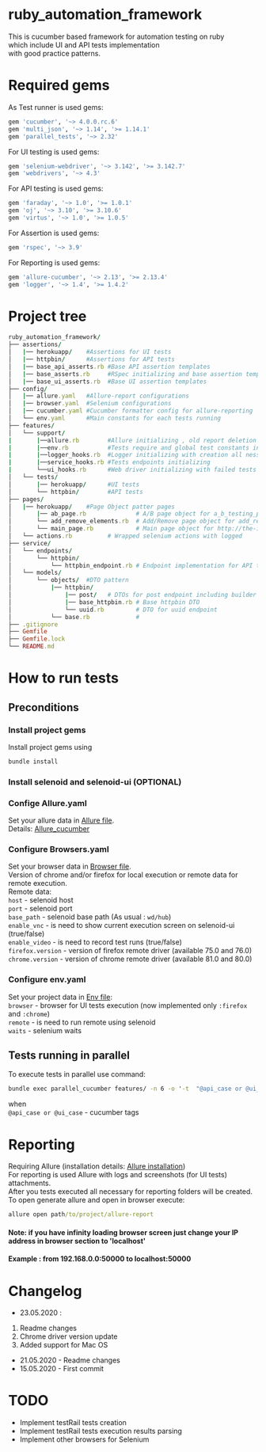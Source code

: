 # ruby_automation_framework
This is cucumber based framework for automation testing on ruby  
which include UI and API tests implementation  
with good practice patterns.

# Required gems 
As Test runner is used gems:
```ruby
gem 'cucumber', '~> 4.0.0.rc.6'
gem 'multi_json', '~> 1.14', '>= 1.14.1'
gem 'parallel_tests', '~> 2.32'
```
For UI testing is used gems:  
```ruby
gem 'selenium-webdriver', '~> 3.142', '>= 3.142.7'
gem 'webdrivers', '~> 4.3'
```
For API testing is used gems:
```ruby
gem 'faraday', '~> 1.0', '>= 1.0.1'
gem 'oj', '~> 3.10', '>= 3.10.6'
gem 'virtus', '~> 1.0', '>= 1.0.5'
```
For Assertion is used gems:
```ruby
gem 'rspec', '~> 3.9'
```
For Reporting is used gems:
```ruby
gem 'allure-cucumber', '~> 2.13', '>= 2.13.4'
gem 'logger', '~> 1.4', '>= 1.4.2'
```

# Project tree 
```ruby
ruby_automation_framework/
├── assertions/
│   |── herokuapp/    #Assertions for UI tests
│   |── httpbin/      #Assertions for API tests
│   |── base_api_asserts.rb #Base API assertion templates
│   |── base_asserts.rb     #RSpec initializing and base assertion templates
│   |── base_ui_asserts.rb  #Base UI assertion templates
├── config/
│   |── allure.yaml   #Allure-report configurations
│   |── browser.yaml  #Selenium configurations
│   |── cucumber.yaml #Cucumber formatter config for allure-reporting
│   └── env.yaml      #Main constants for each tests running
├── features/  
│   └── support/  
|       |──allure.rb        #Allure initializing , old report deletion and generation new
|       |──env.rb           #Tests require and global test constants init
|       |──logger_hooks.rb  #Logger initializing with creation all nessesary folders
|       |──service_hooks.rb #Tests endpoints initializing
|       └──ui_hooks.rb      #Web driver initializing with failed tests screen saver
│   └── tests/
│       |── herokuapp/      #UI tests
│       └── httpbin/        #API tests 
├── pages/  
│   |── herokuapp/    #Page Object patter pages
│       |── ab_page.rb              # A/B page object for a_b_testing_page.feature
│       └── add_remove_elements.rb  # Add/Remove page object for add_remove_page.feature
│       └── main_page.rb            # Main page object for http://the-internet.herokuapp.com/
│   └── actions.rb          # Wrapped selenium actions with logged         
├── service/  
│   └── endpoints/ 
│       └── httpbin/
│           └── httpbin_endpoint.rb # Endpoint implementation for API tests using https://httpbin.org/ 
│   └── models/ 
│       └── objects/  #DTO pattern
│           |── httpbin/   
│               |── post/   # DTOs for post endpoint including builder pattern for Actors and Role classes
│               |── base_httpbin.rb # Base httpbin DTO
│               └── uuid.rb         # DTO for uuid endpoint
│           └── base.rb             #
├── .gitignore 
├── Gemfile  
├── Gemfile.lock  
└── README.md
```

# How to run tests  
## Preconditions  
### Install project gems
Install project gems using  
```ruby
bundle install
```
### Install selenoid and selenoid-ui (OPTIONAL)
### Confige Allure.yaml
Set your allure data in [Allure file](config/allure.yaml).  
Details: [Allure_cucumber](https://github.com/allure-framework/allure-ruby/blob/master/allure-cucumber/README.md)
### Configure Browsers.yaml
Set your browser data in [Browser file](config/browser.yaml).  
Version of chrome and/or firefox for local execution or remote data for remote execution.  
Remote data:  
`host` - selenoid host  
`port` - selenoid port  
`base_path` - selenoid base path (As usual : `wd/hub`)  
`enable_vnc` - is need to show current execution screen on selenoid-ui (true/false)  
`enable_video` - is need to record test runs (true/false)  
`firefox.version` - version of firefox remote driver (available 75.0 and 76.0)  
`chrome.version` - version of chrome remote driver (available 81.0 and 80.0)  
### Configure env.yaml
Set your project data in [Env file](config/env.yaml):  
`browser` - browser for UI tests execution (now implemented only `:firefox` and `:chrome`)  
`remote` - is need to run remote using selenoid  
`waits` - selenium waits  
## Tests running in parallel
To execute tests in parallel use command:
```cmd
bundle exec parallel_cucumber features/ -n 6 -o '-t  "@api_case or @ui_case" --format pretty --format AllureCucumber::CucumberFormatter --out report/allure-results'
```
when  
`@api_case or @ui_case` - cucumber tags  

# Reporting
Requiring Allure (installation details: [Allure installation](https://docs.qameta.io/allure/#_installing_a_commandline))  
For reporting is used Allure with logs and screenshots (for UI tests) attachments.  
After you tests executed all necessary for reporting folders will be created.  
To open generate allure and open in browser execute:  
```cmd
allure open path/to/project/allure-report
```
#### Note: if you have infinity loading browser screen just change your IP address in browser section to 'localhost'
#### Example : from 192.168.0.0:50000 to localhost:50000 

# Changelog
- 23.05.2020 :
1) Readme changes
2) Chrome driver version update
3) Added support for Mac OS
- 21.05.2020 - Readme changes
- 15.05.2020 - First commit 

# TODO
- Implement testRail tests creation
- Implement testRail tests execution results parsing
- Implement other browsers for Selenium
